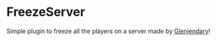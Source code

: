 # FreezeServer
Simple plugin to freeze all the players on a server made by <a href="https://twitter.com/Glenjendary">Glenjendary</a>!
